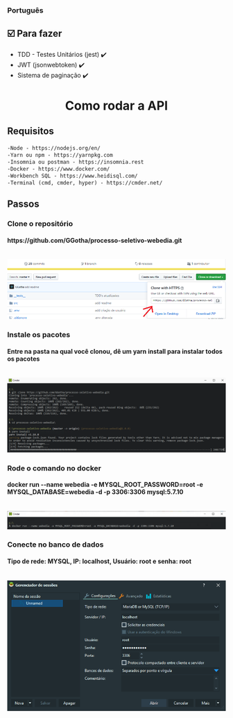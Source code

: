 <h3 align="left">
    Português
</h3>

## :ballot_box_with_check: Para fazer

- TDD - Testes Unitários (jest) :heavy_check_mark:
- JWT (jsonwebtoken) :heavy_check_mark:
- Sistema de paginação :heavy_check_mark:

<h1 align="center">
    Como rodar a API
</h1>

## Requisitos

```
-Node - https://nodejs.org/en/
-Yarn ou npm - https://yarnpkg.com
-Insomnia ou postman - https://insomnia.rest
-Docker - https://www.docker.com/
-Workbench SQL - https://www.heidisql.com/
-Terminal (cmd, cmder, hyper) - https://cmder.net/
```

## Passos

<h3>Clone o repositório</h3>
<h4>https://github.com/GGotha/processo-seletivo-webedia.git</h4>
<br>
<img src="./src/assets/readme/clone.png" alt="clone">

<h3>Instale os pacotes</h3>
<h4>Entre na pasta na qual você clonou, dê um yarn install para instalar todos os pacotes</h4>
<br>
<img src="./src/assets/readme/install.png" alt="clone">

<h3>Rode o comando no docker</h3>
<h4>docker run --name webedia -e MYSQL_ROOT_PASSWORD=root -e
    MYSQL_DATABASE=webedia -d -p 3306:3306 mysql:5.7.10</h4>
<br>
<img src="./src/assets/readme/docker.png" alt="docker">

<h3>Conecte no banco de dados</h3>
<h4>Tipo de rede: MYSQL, IP: localhost, Usuário: root e senha: root</h4>
<br>
<img src="./src/assets/readme/db.png" alt="docker">

<!-- <h3>Abra o Insomnia</h3>
<h4>Tipos de rotas existentes:</h4> -->
<!-- ```
/users/ (POST)
/ (POST)
/artigo/all?page=0 (GET)
/artigo/id/:id (GET)
/artigo/:id (DELETE)
/artigo/permalink/:permalink (GET)
/artigo (POST)
``` -->
<!-- ```
/users/ (POST)
/ (POST)
/artigo/all?page=0 (GET)
/artigo/id/:id (GET)
/artigo/:id (DELETE)
/artigo/permalink/:permalink (GET)
/artigo (POST)
``` -->
<br>